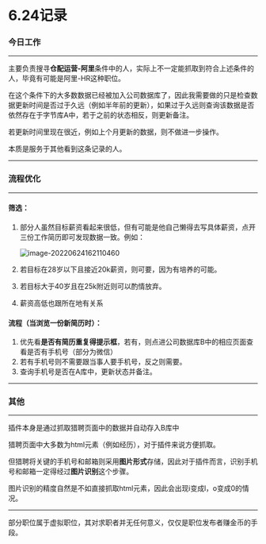 # 6.24记录

### 今日工作

------

主要负责搜寻**仓配运营-阿里**条件中的人，实际上不一定能抓取到符合上述条件的人，毕竟有可能是阿里-HR这种职位。

在这个条件下的大多数数据已经被加入公司数据库了，因此我需要做的只是检查数据更新时间是否过于久远（例如半年前的更新），如果过于久远则查询该数据是否依然存在于字节库A中，若于之前的状态相反，则更新备注。

若更新时间里现在很近，例如上个月更新的数据，则不做进一步操作。

本质是服务于其他看到这条记录的人。

------

### 流程优化

------

#### 筛选：

1. 部分人虽然目标薪资看起来很低，但有可能是他自己懒得去写具体薪资，点开三份工作简历即可发现数据一致。例如：

   ![image-20220624162110460](C:\Users\m0nika.chr\AppData\Roaming\Typora\typora-user-images\image-20220624162110460.png)

2. 若目标在28岁以下且接近20k薪资，则可要，因为有培养的可能。

3. 若目标大于40岁且在25k附近则可以酌情放弃。

4. 薪资高低也跟所在地有关系

#### 流程（当浏览一份新简历时）：

1. 优先看**是否有简历重复得提示框**，若有，则点进公司数据库B中的相应页面查看是否有手机号（部分为微信）
2. 若有手机号则不需要跟当事人要手机号，反之则需要。
3. 查询手机号是否在A库中，更新状态并备注。

------

### 其他

------

插件本身是通过抓取猎聘页面中的数据并自动存入B库中

猎聘页面中大多数为html元素（例如经历），对于插件来说方便抓取。

但猎聘将关键的手机号和邮箱则采用**图片形式**存储，因此对于插件而言，识别手机号和邮箱一定得经过**图片识别**这个步骤。

图片识别的精度自然是不如直接抓取html元素，因此会出现i变成l，o变成0的情况。

------

部分职位属于虚拟职位，其对求职者并无任何意义，仅仅是职位发布者赚金币的手段。